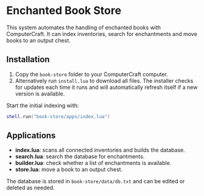 # Enchanted Book Store

This system automates the handling of enchanted books with ComputerCraft.
It can index inventories, search for enchantments and move books to an output chest.

## Installation

1. Copy the `book-store` folder to your ComputerCraft computer.
2. Alternatively run `install.lua` to download all files. The installer checks
   for updates each time it runs and will automatically refresh itself if a new
   version is available.

Start the initial indexing with:
```lua
shell.run("book-store/apps/index.lua")
```

## Applications
- **index.lua**: scans all connected inventories and builds the database.
- **search.lua**: search the database for enchantments.
- **builder.lua**: check whether a list of enchantments is available.
- **store.lua**: move a book to an output chest.

The database is stored in `book-store/data/db.txt` and can be edited or deleted as needed.

